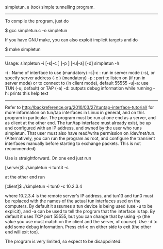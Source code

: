 simpletun, a (too) simple tunnelling program.

---

To compile the program, just do

$ gcc simpletun.c -o simpletun

If you have GNU make, you can also exploit implicit targets and do

$ make simpletun

---

Usage:
simpletun -i <ifacename> [-s|-c <serverIP>] [-p <port>] [-u|-a] [-d]
simpletun -h

-i <ifacename>: Name of interface to use (mandatory)
-s|-c <serverIP>: run in server mode (-s), or specify server address (-c <serverIP>) (mandatory)
-p <port>: port to listen on (if run in server mode) or to connect to (in client mode), default 55555
-u|-a: use TUN (-u, default) or TAP (-a)
-d: outputs debug information while running
-h: prints this help text

---

Refer to http://backreference.org/2010/03/27/tuntap-interface-tutorial/ for
more information on tun/tap interfaces in Linux in general, and on this
program in particular.
The program must be run at one end as a server, and as client at the other
end. The tun/tap interface must already exist, be up and configured with an IP
address, and owned by the user who runs simpletun. That user must also have
read/write permission on /dev/net/tun. (Alternatively, you can run the
program as root, and configure the transient interfaces manually before
starting to exchange packets. This is not recommended)

Use is straightforward. On one end just run

[server]$ ./simpletun -i tun13 -s

at the other end run

[client]$ ./simpletun -i tun0 -c 10.2.3.4

where 10.2.3.4 is the remote server's IP address, and tun13 and tun0 must be
replaced with the names of the actual tun interfaces used on the computers.
By default it assumes a tun device is being used (use -u to be explicit), and
-a can be used to tell the program that the interface is tap.
By default it uses TCP port 55555, but you can change that by using -p (the
value you use must match on the client and the server, of course). Use -d to
add some debug information. Press ctrl-c on either side to exit (the other end
will exit too).

The program is very limited, so expect to be disappointed.
